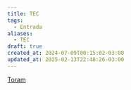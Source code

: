 ```yaml
---
title: TEC
tags:
  - Entrada
aliases:
  - TEC
draft: true
created_at: 2024-07-09T00:15:02-03:00
updated_at: 2025-02-13T22:48:26-03:00
---
```


[Toram](../../26/entrada/Toram.md)